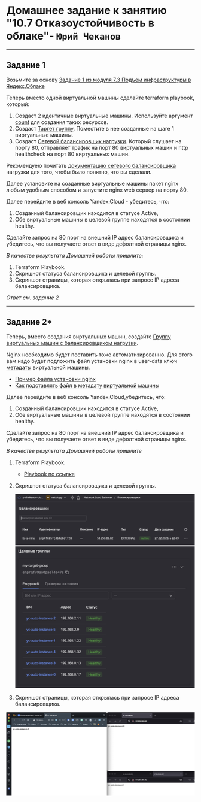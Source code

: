 # Домашнее задание к занятию "10.7 Отказоустойчивость в облаке"- `Юрий Чеканов`

------

## Задание 1

Возьмите за основу [Задание 1 из модуля 7.3 Подъем инфраструктуры в Яндекс.Облаке](https://github.com/netology-code/sdvps-homeworks/blob/main/7-03.md#задание-1)

Теперь вместо одной виртуальной машины сделайте terraform playbook, который:

1. Создаст 2 идентичные виртуальные машины. Используйте аргумент [count](https://www.terraform.io/docs/language/meta-arguments/count.html) для создания таких ресурсов.
2. Создаст [Таргет группу](https://registry.terraform.io/providers/yandex-cloud/yandex/latest/docs/resources/lb_target_group). Поместите в нее созданные на шаге 1 виртуальные машины.
3. Создаст [Сетевой балансировщик нагрузки](https://registry.terraform.io/providers/yandex-cloud/yandex/latest/docs/resources/lb_network_load_balancer). Который слушает на порту 80, отправляет трафик на порт 80 виртуальных машин и http healthcheck на порт 80 виртуальных машин.

Рекомендуею почитать [документацию сетевого балансировщика](https://cloud.yandex.ru/docs/network-load-balancer/quickstart) нагрузки для того, чтобы было понятно, что вы сделали.

Далее установите на созданные виртуальные машины пакет nginx любым удобным способом и запустите nginx web сервер на порту 80.

Далее перейдите в веб консоль Yandex.Cloud - убедитесь, что:

1. Созданный балансировщик находится в статусе Active,
2. Обе виртуальные машины в целевой группе находятся в состоянии healthy.

Сделайте запрос на 80 порт на внешний IP адрес балансировщика и убедитесь, что вы получаете ответ в виде дефолтной страницы nginx.

*В качестве результата Домашней работы пришлите:*

1) Terraform Playbook.
2) Скришнот статуса балансировщика и целевой группы.
3) Скриншот страницы, которая открылась при запросе IP адреса балансировщика.

*Ответ см. задание 2*

------

## Задание 2*

Теперь, вместо создания виртуальных машин, создайте [Группу виртуальных машин с балансировщиком нагрузки](https://cloud.yandex.ru/docs/compute/operations/instance-groups/create-with-balancer).

Nginx необходимо будет поставить тоже автоматизированно. Для этого вам надо будет подложить файл установки nginx в user-data ключ [метадаты](https://cloud.yandex.ru/docs/compute/concepts/vm-metadata) виртуальной машины.

- [Пример файла установки nginx](https://github.com/nar3k/yc-public-tasks/blob/master/terraform/metadata.yaml)
- [Как подставлять файл в метадату виртуальной машины](https://github.com/nar3k/yc-public-tasks/blob/a6c50a5e1d82f27e6d7f3897972adb872299f14a/terraform/main.tf#L38)

Далее перейдите в веб консоль Yandex.Cloud,убедитесь, что:

1. Созданный балансировщик находится в статусе Active,
2. Обе виртуальные машины в целевой группе находятся в состоянии healthy.

Сделайте запрос на 80 порт на внешний IP адрес балансировщика и убедитесь, что вы получаете ответ в виде дефолтной страницы nginx.

*В качестве результата Домашней работы пришлите*

1. Terraform Playbook.

   - [Playbook по ссылке](https://github.com/YYCanov/HomeWorks/tree/main/yandexNetBal)

2. Скришнот статуса балансировщика и целевой группы.

   <img src="pics/1007/netbal.jpg" alt="netbal" style="zoom:50%;" />

   <img src="pics/1007/healthchecker.jpg" alt="healthchecker" style="zoom:50%;" />

3. Скриншот страницы, которая открылась при запросе IP адреса балансировщика.

<img src="pics/1007/testNBl.jpg" alt="testNBl" style="zoom:80%;" />